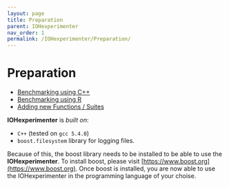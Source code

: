 ```yaml
---
layout: page
title: Preparation
parent: IOHexperimenter
nav_order: 1
permalink: /IOHexperimenter/Preparation/
---
```


Preparation
============================================

* [Benchmarking using C++](/IOHexperimenter/Cpp/)
* [Benchmarking using R](/IOHexperimenter/R/)
* [Adding new Functions / Suites](/IOHexperimenter/Adding-Functions/)

<b>IOHexperimenter</b> is <i>built on</i>:

* `C++` (tested on `gcc 5.4.0`)
* `boost.filesystem` library for logging files.

Because of this, the boost library needs to be installed to be able to use the __IOHexperimenter__. To install boost, please visit [https://www.boost.org](https://www.boost.org). Once boost is installed, you are now able to use the IOHexperimenter in the programming language of your choise. 